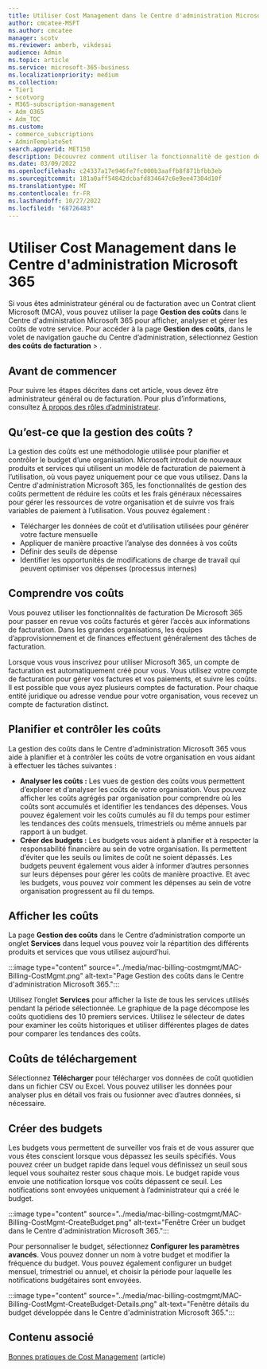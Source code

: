 ```yaml
---
title: Utiliser Cost Management dans le Centre d'administration Microsoft 365
author: cmcatee-MSFT
ms.author: cmcatee
manager: scotv
ms.reviewer: amberb, vikdesai
audience: Admin
ms.topic: article
ms.service: microsoft-365-business
ms.localizationpriority: medium
ms.collection:
- Tier1
- scotvorg
- M365-subscription-management
- Adm_O365
- Adm_TOC
ms.custom:
- commerce_subscriptions
- AdminTemplateSet
search.appverid: MET150
description: Découvrez comment utiliser la fonctionnalité de gestion des coûts dans le Centre d'administration Microsoft 365 pour afficher, analyser et gérer les coûts de votre organisation.
ms.date: 03/09/2022
ms.openlocfilehash: c24337a17e946fe7fc000b3aaffb8f871bfbb3eb
ms.sourcegitcommit: 181a0aff54842dcbafd834647c6e9ee47304d10f
ms.translationtype: MT
ms.contentlocale: fr-FR
ms.lasthandoff: 10/27/2022
ms.locfileid: "68726483"
---
```

# <a name="use-cost-management-in-the-microsoft-365-admin-center"></a>Utiliser Cost Management dans le Centre d'administration Microsoft 365

Si vous êtes administrateur général ou de facturation avec un Contrat client Microsoft (MCA), vous pouvez utiliser la page **Gestion des coûts** dans le Centre d'administration Microsoft 365 pour afficher, analyser et gérer les coûts de votre service. Pour accéder à la page **Gestion des coûts**, dans le volet de navigation gauche du Centre d’administration, sélectionnez Gestion **des coûts** **de facturation** > .

## <a name="before-you-begin"></a>Avant de commencer

Pour suivre les étapes décrites dans cet article, vous devez être administrateur général ou de facturation. Pour plus d’informations, consultez [À propos des rôles d’administrateur](../admin/add-users/about-admin-roles.md).

## <a name="what-is-cost-management"></a>Qu’est-ce que la gestion des coûts ?

La gestion des coûts est une méthodologie utilisée pour planifier et contrôler le budget d’une organisation. Microsoft introduit de nouveaux produits et services qui utilisent un modèle de facturation de paiement à l’utilisation, où vous payez uniquement pour ce que vous utilisez. Dans la Centre d'administration Microsoft 365, les fonctionnalités de gestion des coûts permettent de réduire les coûts et les frais généraux nécessaires pour gérer les ressources de votre organisation et de suivre vos frais variables de paiement à l’utilisation. Vous pouvez également :

- Télécharger les données de coût et d’utilisation utilisées pour générer votre facture mensuelle
- Appliquer de manière proactive l’analyse des données à vos coûts
- Définir des seuils de dépense
- Identifier les opportunités de modifications de charge de travail qui peuvent optimiser vos dépenses (processus internes)

## <a name="understand-your-costs"></a>Comprendre vos coûts

Vous pouvez utiliser les fonctionnalités de facturation De Microsoft 365 pour passer en revue vos coûts facturés et gérer l’accès aux informations de facturation. Dans les grandes organisations, les équipes d’approvisionnement et de finances effectuent généralement des tâches de facturation.

Lorsque vous vous inscrivez pour utiliser Microsoft 365, un compte de facturation est automatiquement créé pour vous. Vous utilisez votre compte de facturation pour gérer vos factures et vos paiements, et suivre les coûts. Il est possible que vous ayez plusieurs comptes de facturation. Pour chaque entité juridique ou adresse vendue pour votre organisation, vous recevez un compte de facturation distinct.

## <a name="plan-and-control-costs"></a>Planifier et contrôler les coûts

La gestion des coûts dans le Centre d'administration Microsoft 365 vous aide à planifier et à contrôler les coûts de votre organisation en vous aidant à effectuer les tâches suivantes :

- **Analyser les coûts :** Les vues de gestion des coûts vous permettent d’explorer et d’analyser les coûts de votre organisation. Vous pouvez afficher les coûts agrégés par organisation pour comprendre où les coûts sont accumulés et identifier les tendances des dépenses. Vous pouvez également voir les coûts cumulés au fil du temps pour estimer les tendances des coûts mensuels, trimestriels ou même annuels par rapport à un budget.
- **Créer des budgets :** Les budgets vous aident à planifier et à respecter la responsabilité financière au sein de votre organisation. Ils permettent d’éviter que les seuils ou limites de coût ne soient dépassés. Les budgets peuvent également vous aider à informer d’autres personnes sur leurs dépenses pour gérer les coûts de manière proactive. Et avec les budgets, vous pouvez voir comment les dépenses au sein de votre organisation progressent au fil du temps.

## <a name="view-costs"></a>Afficher les coûts

La page **Gestion des coûts** dans le Centre d’administration comporte un onglet **Services** dans lequel vous pouvez voir la répartition des différents produits et services que vous utilisez aujourd’hui.

:::image type="content" source="../media/mac-billing-costmgmt/MAC-Billing-CostMgmt.png" alt-text="Page Gestion des coûts dans le Centre d'administration Microsoft 365.":::

Utilisez l’onglet **Services** pour afficher la liste de tous les services utilisés pendant la période sélectionnée. Le graphique de la page décompose les coûts quotidiens des 10 premiers services. Utilisez le sélecteur de dates pour examiner les coûts historiques et utiliser différentes plages de dates pour comparer les tendances des coûts.

## <a name="download-costs"></a>Coûts de téléchargement

Sélectionnez **Télécharger** pour télécharger vos données de coût quotidien dans un fichier CSV ou Excel. Vous pouvez utiliser les données pour analyser plus en détail vos frais ou fusionner avec d’autres données, si nécessaire.

## <a name="create-budgets"></a>Créer des budgets

Les budgets vous permettent de surveiller vos frais et de vous assurer que vous êtes conscient lorsque vous dépassez les seuils spécifiés. Vous pouvez créer un budget rapide dans lequel vous définissez un seuil sous lequel vous souhaitez rester sous chaque mois. Le budget rapide vous envoie une notification lorsque vos coûts dépassent ce seuil. Les notifications sont envoyées uniquement à l’administrateur qui a créé le budget.

:::image type="content" source="../media/mac-billing-costmgmt/MAC-Billing-CostMgmt-CreateBudget.png" alt-text="Fenêtre Créer un budget dans le Centre d'administration Microsoft 365.":::

Pour personnaliser le budget, sélectionnez **Configurer les paramètres avancés**. Vous pouvez donner un nom à votre budget et modifier la fréquence du budget. Vous pouvez également configurer un budget mensuel, trimestriel ou annuel, et choisir la période pour laquelle les notifications budgétaires sont envoyées.

:::image type="content" source="../media/mac-billing-costmgmt/MAC-Billing-CostMgmt-CreateBudget-Details.png" alt-text="Fenêtre détails du budget développée dans le Centre d'administration Microsoft 365.":::

## <a name="related-content"></a>Contenu associé

[Bonnes pratiques de Cost Management](/azure/cost-management-billing/costs/cost-mgt-best-practices) (article)
